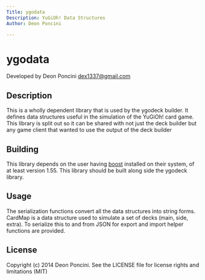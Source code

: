 ```yaml
---
Title: ygodata
Description: YuGiOh! Data Structures
Author: Deon Poncini

---
```

ygodata
===============

Developed by Deon Poncini <dex1337@gmail.com>

Description
-----------
This is a wholly dependent library that is used by the ygodeck builder. It
defines data structures useful in the simulation of the YuGiOh! card game. This
library is split out so it can be shared with not just the deck builder but any
game client that wanted to use the output of the deck builder

Building
--------
This library depends on the user having
[boost](http://www.boost.org/users/download) installed on their system, of at
least version 1.55. This library should be built along side the ygodeck library.

Usage
-----
The serialization functions convert all the data structures into string forms.
CardMap is a data structure used to simulate a set of decks (main, side, extra).
To serialize this to and from JSON for export and import helper functions are
provided.

License
-------
Copyright (c) 2014 Deon Poncini.
See the LICENSE file for license rights and limitations (MIT)
